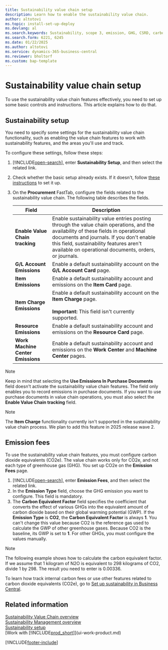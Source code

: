 ```yaml
---
title: Sustainability value chain setup
description: Learn how to enable the sustainability value chain.
author: altotovi
ms.topic: install-set-up-deploy
ms.devlang: al
ms.search.keywords: Sustainability, scope 3, emission, GHG, CSRD, carbon, CO2, CO2e, value chain, setup
ms.search.form: 6221, 6245
ms.date: 01/22/2025
ms.author: altotovi
ms.service: dynamics-365-business-central
ms.reviewer: bholtorf
ms.custom: bap-template
---
```


# Sustainability value chain setup

To use the sustainability value chain features effectively, you need to set up some basic controls and instructions. This article explains how to do that.

## Sustainability setup  

You need to specify some settings for the sustainability value chain functionality, such as enabling the value chain features to work with sustainability features, and the areas you'll use and track.  

To configure these settings, follow these steps:  

1. [!INCLUDE[open-search](includes/open-search.md)], enter **Sustainability Setup**, and then select the related link.
2. Check whether the basic setup already exists. If it doesn't, follow [these instructions](finance-sustainability-setup.md) to set it up.  
3. On the **Procurement** FastTab, configure the fields related to the sustainability value chain. The following table describes the fields.

    | Field | Description |
    |-------|-------------|
    | **Enable Value Chain tracking** | Enable sustainability value entries posting through the value chain operations, and the availability of these fields in operational documents and journals. If you don't enable this field, sustainability features aren't available on operational documents, orders, or journals. |
    | **G/L Account Emissions** | Enable a default sustainability account on the **G/L Account Card** page. |
    | **Item Emissions** | Enable a default sustainability account and emissions on the **Item Card** page. |
    | **Item Charge Emissions** | Enable a default sustainability account on the **Item Charge** page.</br></br> **Important:** This field isn't currently supported. |
    | **Resource Emissions** | Enable a default sustainability account and emissions on the **Resource Card** page. |
    | **Work Machine Center Emissions** | Enable a default sustainability account and emissions on the **Work Center** and **Machine Center** pages. |

> [!NOTE]
> Keep in mind that selecting the **Use Emissions In Purchase Documents** field doesn't activate the sustainability value chain features. The field only enables you to record emissions in purchase documents. If you want to use purchase documents in value chain operations, you must also select the **Enable Value Chain tracking** field.  

> [!NOTE]
> The **Item Charge** functionality currently isn't supported in the sustainability value chain process. We plan to add this feature in 2025 release wave 2.  

## Emission fees  

To use the sustainability value chain features, you must configure carbon dioxide equivalents (CO2e). The value chain works only for CO2e, and not each type of greenhouse gas (GHG). You set up CO2e on the **Emission Fees** page.

1. [!INCLUDE[open-search](includes/open-search.md)], enter **Emission Fees**, and then select the related link.
2. In the **Emission Type** field, choose the GHG emission you want to configure. This field is mandatory.
3. The **Carbon Equivalent Factor** field specifies the coefficient that converts the effect of various GHGs into the equivalent amount of carbon dioxide based on their global warming potential (GWP). If the **Emission Type** is **CO2**, the **Carbon Equivalent Factor** is always **1**. You can't change this value because CO2 is the reference gas used to calculate the GWP of other greenhouse gases. Because CO2 is the baseline, its GWP is set to **1**. For other GHGs, you must configure the values manually.  

> [!NOTE]
> The following example shows how to calculate the carbon equivalent factor. If we assume that 1 kilogram of N2O is equivalent to 298 kilograms of CO2, divide 1 by 298. The result you need to enter is 0.00336.  

To learn how track internal carbon fees or use other features related to carbon dioxide equivalents (CO2e), go to [Set up sustainability in Business Central](finance-sustainability-setup.md).

## Related information  

[Sustainability Value Chain overview](value-chain-howto-overview.md)  
[Sustainability Management overview](finance-manage-sustainability.md)  
[Sustainability setup](finance-sustainability-setup.md)  
[Work with [!INCLUDE[prod_short](includes/prod_short.md)]](ui-work-product.md)  

[!INCLUDE[footer-include](includes/footer-banner.md)]
